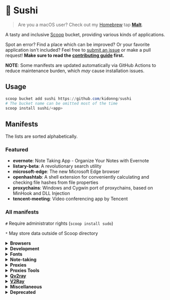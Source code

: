 # 🍣 Sushi

> Are you a macOS user? Check out my [Homebrew](https://brew.sh/) tap [**Malt**](https://github.com/kidonng/homebrew-malt).

A tasty and inclusive [Scoop](https://scoop-docs.now.sh/) bucket, providing various kinds of applications.

Spot an error? Find a place which can be improved? Or your favorite application isn't included? Feel free to [submit an issue](https://github.com/kidonng/sushi/issues/new) or make a pull request! **Make sure to read the [contributing guide](CONTRIBUTING.md) first.**

**NOTE**: Some manifests are updated automatically via GitHub Actions to reduce maintenance burden, which *may* cause installation issues.

## Usage

```powershell
scoop bucket add sushi https://github.com/kidonng/sushi
# The bucket name can be omitted most of the time
scoop install sushi/<app>
```

## Manifests

The lists are sorted alphabetically.

### Featured

-   **evernote**: Note Taking App - Organize Your Notes with Evernote
-   **listary-beta**: A revolutionary search utility
-   **microsoft-edge**: The new Microsoft Edge browser
-   **openhashtab**: A shell extension for conveniently calculating and checking file hashes from file properties
-   **proxychains**: Windows and Cygwin port of proxychains, based on MinHook and DLL Injection
-   **tencent-meeting**: Video conferencing app by Tencent

### All manifests

`#` Require administrator rights (`scoop install sudo`)

`*` May store data outside of Scoop directory

<details>
<summary><strong>Browsers</strong></summary>

-   [firefox-tete009 \* / firefox-tete009-portable](http://www1.plala.or.jp/tete009/en-US/software.html#FIREFOX)

    Portable mode may interfere with other applications, such as MacType's font substitution feature.

-   [microsoft-edge / microsoft-edge-beta / microsoft-edge-dev / microsoft-edge-canary](https://www.microsoft.com/edge) `*`

    Can be updated via Scoop, unlike `nonportable/microsoft-edge-beta-np` and `nonportable/microsoft-edge-dev-np`.

</details>

<details>
<summary><strong>Development</strong></summary>

-   [cf-tool](https://github.com/xalanq/cf-tool) `*`
-   [cpeditor / cpeditor-beta](https://github.com/cpeditor/cpeditor)
-   [dvm](https://github.com/justjavac/dvm) `*`
-   [vscode-insiders `*` / vscode-insiders-portable](https://code.visualstudio.com/insiders/)

    Can be updated via Scoop, unlike `extras/vscode-insiders` and `extras/vscode-insiders-portable`.

</details>

<details>
<summary><strong>Fonts</strong></summary>

Fonts do **not** need administrator rights to **install**, but they are **needed** to **uninstall**.

-   [cascadia-code-pl](https://github.com/microsoft/cascadia-code)

    Powerline version only, which is different from `nerd-fonts/Cascadia-Code`. Windows Terminal only bundles normal version.

-   [jetbrains-mono](https://github.com/JetBrains/JetBrainsMono)

    Variable format only, which is different from `nerd-fonts/JetBrains-Mono`.

-   [source-han-sans-truetype](https://github.com/be5invis/source-han-sans-ttf)
-   [source-han-serif-truetype](https://github.com/Pal3love/Source-Han-TrueType)

</details>

<details>
<summary><strong>Note-taking</strong></summary>

-   [evernote](https://evernote.com/) `*`
-   [obsidian](https://obsidian.md/) `*`
-   [siyuan](https://github.com/siyuan-note/siyuan) `*`

</details>

<details>
<summary><strong>Proxies</strong></summary>

-   [clash](https://github.com/Dreamacro/clash)
-   [leaf](https://github.com/eycorsican/leaf)
-   [proxychains](https://github.com/shunf4/proxychains-windows)
-   [shadowsocks-go](https://github.com/shadowsocks/go-shadowsocks2)
-   [trojan-go](https://p4gefau1t.github.io/trojan-go/)

</details>

<details>
<summary><strong>Proxies Tools</strong></summary>

-   [mellow](https://github.com/mellow-io/mellow) `#` `*`
-   [naivesharp](https://github.com/KevinZonda/NaiveSharp)
-   [outline-server / outline-server-nightly](https://github.com/Jigsaw-Code/outline-server)
-   [proxifier-beta](https://www.proxifier.com/beta/)
-   [ss-uri-gen](https://github.com/database64128/shadowsocks-uri-generator)
-   [trojan-client-slim](https://github.com/KevinZonda/trojan-client-slim)
-   [trojan-qt5](https://github.com/Trojan-Qt5/Trojan-Qt5)
-   [v2ray-desktop](https://github.com/Dr-Incognito/V2Ray-Desktop) `*`

</details>

<details>
<summary><strong><a href="https://qv2ray.net/">Qv2ray</a></strong></summary>

> Also checkout [`mochi`](https://github.com/Qv2ray/mochi), Qv2ray's official Scoop bucket which is optimized for Mainland China users.

-   [qv2ray-beta](https://github.com/Qv2ray/Qv2ray)
-   [qv2ray-plugin-command / qv2ray-plugin-command-beta](https://github.com/Qv2ray/QvPlugin-Command)
-   [qv2ray-plugin-naiveproxy / qv2ray-plugin-naiveproxy-beta](https://github.com/Qv2ray/QvPlugin-NaiveProxy)
-   [qv2ray-plugin-ss / qv2ray-plugin-ss-beta](https://github.com/Qv2ray/QvPlugin-SS)
-   [qv2ray-plugin-ssr / qv2ray-plugin-ssr-beta](https://github.com/Qv2ray/QvPlugin-SSR)
-   [qv2ray-plugin-trojan / qv2ray-plugin-trojan-beta](https://github.com/Qv2ray/QvPlugin-Trojan)
-   [qv2ray-plugin-trojan-go / qv2ray-plugin-trojan-go-beta](https://github.com/Qv2ray/QvPlugin-Trojan-Go)

</details>

<details>
<summary><strong><a href="https://www.v2fly.org/">V2Ray</a></strong></summary>

-   [v2ray-beta](https://github.com/v2fly/v2ray-core)
-   [v2ray-domain-list-community](https://github.com/v2ray/domain-list-community)
-   [v2ray-geoip](https://github.com/v2ray/geoip)
-   [v2ray-rules-dat](https://github.com/Loyalsoldier/v2ray-rules-dat)
-   [v2ray-unstable](https://github.com/v2fly/V2FlyBleedingEdgeBinary)
-   [xray](https://github.com/XTLS/Xray-core)

</details>

<details>
<summary><strong>Miscellaneous</strong></summary>

-   [dotnet-desktop-runtime](https://dotnet.microsoft.com/)

    "Portable version", which is different from `extras/windowsdesktop-runtime`. Copied from [`dorado/dotnet-desktop-runtime`](https://github.com/chawyehsu/dorado/blob/master/bucket/dotnet-desktop-runtime.json).

-   [fontloadersub](https://github.com/yzwduck/FontLoaderSub)
-   [lavfilters](https://github.com/Nevcairiel/LAVFilters) `#`

    Based on [`dorado/lavfilters`](https://github.com/chawyehsu/dorado/blob/master/experiment/lavfilters.json).

-   [listary-beta](https://www.listary.com/beta) `#` `*`

    Had been [renamed](https://github.com/kidonng/sushi/commit/986f8d81625e5a1a5a33ec8bf81cb7b25a543b48) to `listary-beta-np` but was [reverted](https://github.com/kidonng/sushi/commit/b33d21a6c83c44c765fcd6bc8dab9cba820038d4).

-   [openhashtab](https://github.com/namazso/OpenHashTab) `#`
-   [pandownload](https://pandownload.com/)

    Copied from [`dorado/pandownload`](https://github.com/chawyehsu/dorado/blob/master/bucket/pandownload.json).

-   [psfzf](https://github.com/kelleyma49/PSFzf)
-   [qtpass](https://github.com/IJHack/QtPass)
-   [sandboxie-plus](https://github.com/sandboxie-plus/Sandboxie)
-   [tencent-meeting](https://meeting.tencent.com/) `*`
-   [varpanel](http://implbits.com/products/varpanel/)
-   [wechat](https://pc.weixin.qq.com/) `*`
-   [wnr](https://github.com/RoderickQiu/wnr) `*`
-   [youtube-dl-wpf](https://github.com/database64128/youtube-dl-wpf)

</details>

<details>
<summary><strong>Deprecated</strong></summary>

These manifests have been removed from this bucket because there are better/maintained alternatives in other buckets.

-   [android-clt](https://github.com/kidonng/sushi/commit/c90dba491d08ac4b088474513a79381ef33085cd): available in `main` bucket
-   [clash](https://github.com/kidonng/sushi/commit/36e97cad86f126b2cd62143950eeef08243b5a2e): available in `main` bucket
-   [fluent-reader](https://github.com/kidonng/sushi/commit/7d89dfbce165118692bc16e15aecea3cf8e19481): available in `extras` bucket
-   [gping](https://github.com/kidonng/sushi/commit/e3897e1e00479bf15181b1934f91d300c08a2f2f): available in `main` bucket
-   [naiveproxy](https://github.com/kidonng/sushi/commit/45e3dfb98febf44c3fbd51461d7ba989e4102b7b): available in `main` bucket
-   nali: available in `main` bucket
-   [officetoolplus-beta](https://github.com/kidonng/sushi/commit/bf3060c3a5c67678c41f0fa6ca7edeae46a53043): available in [@chawyehsu's bucket](https://github.com/chawyehsu/dorado) as `officetoolplus`
-   [scoop-completion](https://github.com/kidonng/sushi/commit/e80f84ed601b592d6508323716013457c9dad625): available in [@dodorz's bucket](https://github.com/dodorz/scoop-bucket)
-   v2ray-vless: use `xray` instead
-   [wechatdevtools-32bit](https://github.com/kidonng/sushi/commit/84a1b116472bfb224f4e960696500957b10c44d1): available in [@chawyehsu's bucket](https://github.com/chawyehsu/dorado) as `wechatdevtools`

</details>
